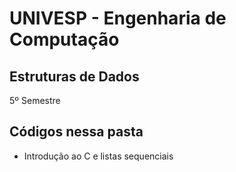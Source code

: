 # UNIVESP - Engenharia de Computação
## Estruturas de Dados
5º Semestre
## Códigos nessa pasta
- Introdução ao C e listas sequenciais
